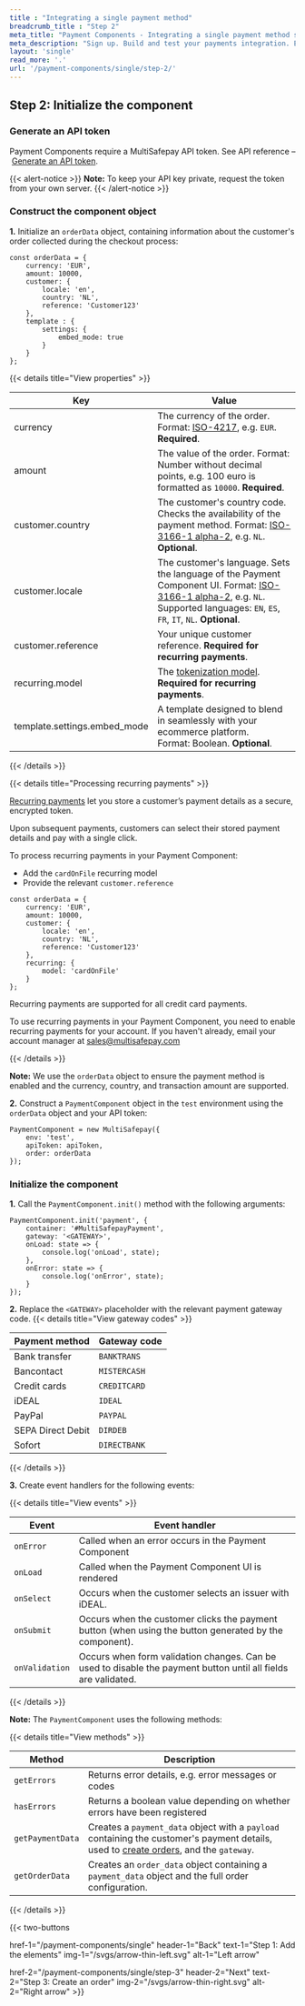 ```yaml
---
title : "Integrating a single payment method"
breadcrumb_title : "Step 2"
meta_title: "Payment Components - Integrating a single payment method step 2 - MultiSafepay Docs"
meta_description: "Sign up. Build and test your payments integration. Explore our products and services. Use our API reference, SDKs, and wrappers. Get support."
layout: 'single'
read_more: '.'
url: '/payment-components/single/step-2/'
--- 
```


## Step 2: Initialize the component

### Generate an API token
Payment Components require a MultiSafepay API token. See API reference&nbsp;–&nbsp;[Generate an API token](/api/#generate-an-api-token).

{{< alert-notice >}} **Note:** To keep your API key private, request the token from your own server. {{< /alert-notice >}} 

### Construct the component object

**1.** Initialize an `orderData` object, containing information about the customer's order collected during the checkout process:

```
const orderData = {
    currency: 'EUR',
    amount: 10000,
    customer: {
        locale: 'en',
        country: 'NL',
        reference: 'Customer123'
    },
    template : {
        settings: {
            embed_mode: true
        }
    }
};
```

{{< details title="View properties" >}}

| Key | Value |
| ---- | ---- |
| currency| The currency of the order. Format: [ISO-4217](https://en.wikipedia.org/wiki/ISO_4217), e.g. `EUR`. **Required**. |
| amount| The value of the order. Format: Number without decimal points, e.g. 100 euro is formatted as `10000`. **Required**. |
| customer.country| The customer's country code. Checks the availability of the payment method. Format: [ISO-3166-1 alpha-2](https://en.wikipedia.org/wiki/ISO_3166-1_alpha-2), e.g. `NL`. **Optional**. |
|customer.locale | The customer's language. Sets the language of the Payment Component UI. Format: [ISO-3166-1 alpha-2](https://en.wikipedia.org/wiki/ISO_3166-1_alpha-2), e.g. `NL`. Supported languages: `EN`, `ES`, `FR`, `IT`, `NL`. **Optional**.|
| customer.reference| Your unique customer reference. **Required for recurring payments**. |
| recurring.model| The [tokenization model](/payments/features/tokenization/). **Required for recurring payments**. |
| template.settings.embed_mode| A template designed to blend in seamlessly with your ecommerce platform. Format:&nbsp;Boolean. **Optional**. |

{{< /details >}}

{{< details title="Processing recurring payments" >}}

[Recurring payments](/payments/features/tokenization/) let you store a customer’s payment details as a secure, encrypted token.

Upon subsequent payments, customers can select their stored payment details and pay with a single click.

To process recurring payments in your Payment Component:

- Add the `cardOnFile` recurring model
- Provide the relevant `customer.reference`

```
const orderData = {
    currency: 'EUR',
    amount: 10000,
    customer: {
        locale: 'en',
        country: 'NL',
        reference: 'Customer123'
    },
    recurring: {
        model: 'cardOnFile'
    }
};
```

Recurring payments are supported for all credit card payments.

To use recurring payments in your Payment Component, you need to enable recurring payments for your account. If you haven't already, email your account manager at <sales@multisafepay.com>

{{< /details >}}

**Note:** We use the `orderData` object to ensure the payment method is enabled and the currency, country, and transaction amount are supported. 

**2.** Construct a `PaymentComponent` object in the `test` environment using the `orderData` object and your API token:

```
PaymentComponent = new MultiSafepay({
    env: 'test',
    apiToken: apiToken,
    order: orderData
});
```

### Initialize the component

**1.** Call the `PaymentComponent.init()` method with the following arguments:

```
PaymentComponent.init('payment', {
    container: '#MultiSafepayPayment',
    gateway: '<GATEWAY>',
    onLoad: state => {
        console.log('onLoad', state);
    },
    onError: state => {
        console.log('onError', state);
    }
});
```
**2.** Replace the `<GATEWAY>` placeholder with the relevant payment gateway code.
{{< details title="View gateway codes" >}}

| Payment method| Gateway code|
|---|---|
| Bank transfer | `BANKTRANS` |
| Bancontact | `MISTERCASH` |
| Credit cards |`CREDITCARD`|
| iDEAL|`IDEAL`|
| PayPal | `PAYPAL` |
| SEPA Direct Debit | `DIRDEB` |
| Sofort | `DIRECTBANK`|

{{< /details >}}

**3.** Create event handlers for the following events:

{{< details title="View events" >}}

| Event | Event handler |
| ---- | ---- |
|`onError`| Called when an error occurs in the Payment Component|
|`onLoad`| Called when the Payment Component UI is rendered |
|`onSelect`| Occurs when the customer selects an issuer with iDEAL. |
|`onSubmit`| Occurs when the customer clicks the payment button (when using the button generated by the component). |
|`onValidation`| Occurs when form validation changes. Can be used to disable the payment button until all fields are validated. |

{{< /details >}}

**Note:** The `PaymentComponent` uses the following methods:

{{< details title="View methods" >}}

| Method | Description |
| ---- | ---- |
|`getErrors`| Returns error details, e.g. error messages or codes|
|`hasErrors`| Returns a boolean value depending on whether errors have been registered |
|`getPaymentData`| Creates a `payment_data` object with a `payload` containing the customer's payment details, used to [create orders](/payment-components/single/step-3/), and the `gateway`.|
|`getOrderData`| Creates an `order_data` object containing a `payment_data` object and the full order configuration. |

{{< /details >}}

{{< two-buttons

href-1="/payment-components/single" header-1="Back" text-1="Step 1: Add the elements" img-1="/svgs/arrow-thin-left.svg" alt-1="Left arrow" 

href-2="/payment-components/single/step-3" header-2="Next" text-2="Step 3: Create an order" img-2="/svgs/arrow-thin-right.svg" alt-2="Right arrow" >}}


